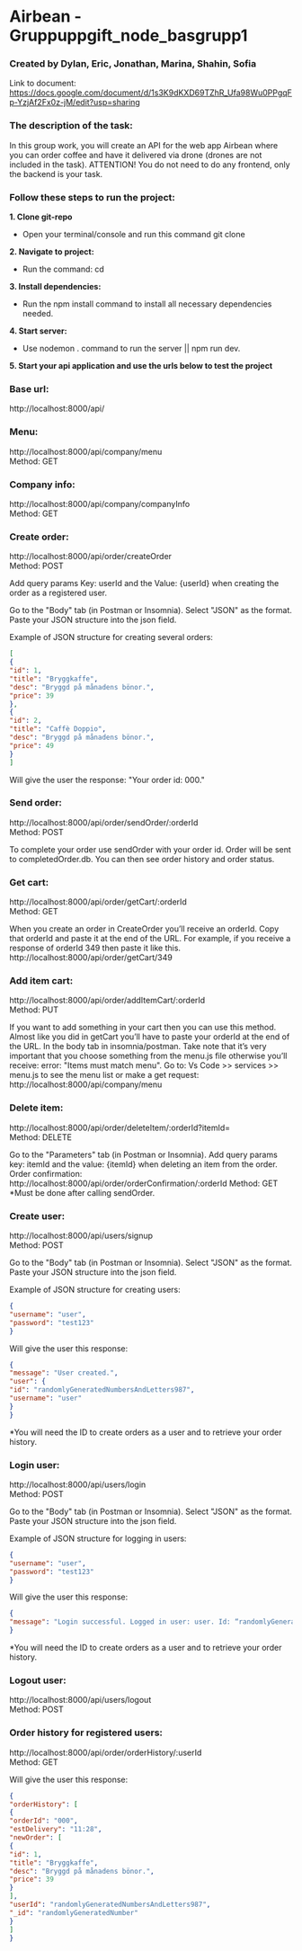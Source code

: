 #  Airbean - Gruppuppgift_node_basgrupp1
###  Created by Dylan, Eric, Jonathan, Marina, Shahin, Sofia
Link to document: https://docs.google.com/document/d/1s3K9dKXD69TZhR_Ufa98Wu0PPgqFp-YzjAf2Fx0z-jM/edit?usp=sharing

###  The description of the task:
In this group work, you will create an API for the web app Airbean where you can order coffee and have it delivered via drone (drones are not included in the task). ATTENTION! You do not need to do any frontend, only the backend is your task.  


###  Follow these steps to run the project:
**1. Clone git-repo**
- Open your terminal/console and run this command git clone <repo-url>

**2. Navigate to project:**
- Run the command: cd <project folder>

**3. Install dependencies:**
- Run the npm install command to install all necessary dependencies needed.

**4. Start server:**
- Use nodemon . command to run the server || npm run dev.

**5. Start your api application and use the urls below to test the project**


###  Base url:
http://localhost:8000/api/

###  Menu:
http://localhost:8000/api/company/menu  
Method: GET

###  Company info:
http://localhost:8000/api/company/companyInfo  
Method: GET

###  Create order:
http://localhost:8000/api/order/createOrder  
Method: POST

Add query params Key: userId and the Value: {userId} when creating the order as a registered user.

Go to the "Body" tab (in Postman or Insomnia).
Select "JSON" as the format.
Paste your JSON structure into the json field.

Example of JSON structure for creating several orders:  
```json
[
{
"id": 1,
"title": "Bryggkaffe",
"desc": "Bryggd på månadens bönor.",
"price": 39
},
{
"id": 2,
"title": "Caffè Doppio",
"desc": "Bryggd på månadens bönor.",
"price": 49
}
]
```

Will give the user the response: "Your order id: 000."

###  Send order:  
http://localhost:8000/api/order/sendOrder/:orderId  
Method: POST  

To complete your order use sendOrder with your order id. Order will be sent to completedOrder.db. You can then see order history and order status.

###  Get cart:
http://localhost:8000/api/order/getCart/:orderId  
Method: GET  

When you create an order in CreateOrder you’ll receive an orderId. Copy that orderId and paste it at the end of the URL. For example, if you receive a response of orderId 349 then paste it like this. http://localhost:8000/api/order/getCart/349

###  Add item cart:
http://localhost:8000/api/order/addItemCart/:orderId  
Method: PUT  

If you want to add something in your cart then you can use this method.
Almost like you did in getCart you’ll have to paste your orderId at the end of the URL.
In the body tab in insomnia/postman. Take note that it’s very important that you choose something from the menu.js file otherwise you’ll receive: error: "Items must match menu". Go to: Vs Code >> services >> menu.js to see the menu list or make a get request: http://localhost:8000/api/company/menu

###  Delete item:
http://localhost:8000/api/order/deleteItem/:orderId?itemId=<ProductID>  
Method: DELETE  

Go to the "Parameters" tab (in Postman or Insomnia).
Add query params key: itemId and the value: {itemId} when deleting an item from the order.
Order confirmation:
http://localhost:8000/api/order/orderConfirmation/:orderId
Method: GET
\*Must be done after calling sendOrder.

###  Create user:
http://localhost:8000/api/users/signup    
Method: POST  

Go to the "Body" tab (in Postman or Insomnia).
Select "JSON" as the format.
Paste your JSON structure into the json field.

Example of JSON structure for creating users:
```json
{
"username": "user",
"password": "test123"
}
```
Will give the user this response:
```json
{
"message": "User created.",
"user": {
"id": "randomlyGeneratedNumbersAndLetters987",
"username": "user"
}
}
```

\*You will need the ID to create orders as a user and to retrieve your order history.

###  Login user:
http://localhost:8000/api/users/login  
Method: POST  

Go to the "Body" tab (in Postman or Insomnia).
Select "JSON" as the format.
Paste your JSON structure into the json field.

Example of JSON structure for logging in users:
```json
{
"username": "user",
"password": "test123"
}
```

Will give the user this response:  
```json
{
"message": "Login successful. Logged in user: user. Id: “randomlyGeneratedNumbersAndLetters987"
}
```

\*You will need the ID to create orders as a user and to retrieve your order history.

###  Logout user:
http://localhost:8000/api/users/logout  
Method: POST  

###  Order history for registered users:
http://localhost:8000/api/order/orderHistory/:userId  
Method: GET

Will give the user this response:
```json
{
"orderHistory": [
{
"orderId": "000",
"estDelivery": "11:28",
"newOrder": [
{
"id": 1,
"title": "Bryggkaffe",
"desc": "Bryggd på månadens bönor.",
"price": 39
}
],
"userId": "randomlyGeneratedNumbersAndLetters987",
"_id": "randomlyGeneratedNumber"
}
]
}
```
